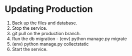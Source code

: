 # Updating Production #

1. Back up the files and database.
2. Stop the service.
3. git pull on the production branch.
4. Run the db migration - (env) python manage.py migrate
5. (env) python manage.py collectstatic
6. Start the service.
